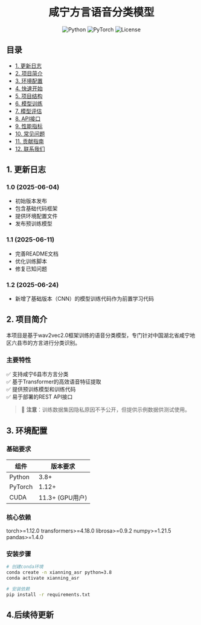 <h1 align="center">咸宁方言语音分类模型</h1>

<div align="center">
  <img src="https://img.shields.io/badge/Python-3.8%2B-blue" alt="Python">
  <img src="https://img.shields.io/badge/PyTorch-1.12%2B-orange" alt="PyTorch">
  <img src="https://img.shields.io/badge/license-MIT-green" alt="License">
</div>

## 目录
- [1. 更新日志](#1-更新日志)
- [2. 项目简介](#2-项目简介)
- [3. 环境配置](#3-环境配置)
- [4. 快速开始](#4-快速开始)
- [5. 项目结构](#5-项目结构)
- [6. 模型训练](#6-模型训练)
- [7. 模型评估](#7-模型评估)
- [8. API接口](#8-api接口)
- [9. 性能指标](#9-性能指标)
- [10. 常见问题](#10-常见问题)
- [11. 贡献指南](#11-贡献指南)
- [12. 联系我们](#12-联系我们)

## 1. 更新日志
### 1.0 (2025-06-04)
- 初始版本发布
- 包含基础代码框架
- 提供环境配置文件
- 发布预训练模型

### 1.1 (2025-06-11)
- 完善README文档
- 优化训练脚本
- 修复已知问题

### 1.2 (2025-06-24)
- 新增了基础版本（CNN）的模型训练代码作为前置学习代码
## 2. 项目简介
本项目是基于wav2vec2.0框架训练的语音分类模型，专门针对中国湖北省咸宁地区六县市的方言进行分类识别。

### 主要特性
✅ 支持咸宁6县市方言分类  
✅ 基于Transformer的高效语音特征提取  
✅ 提供预训练模型和训练代码  
✅ 易于部署的REST API接口  

> 📝 **注意**：训练数据集因隐私原因不予公开，但提供示例数据供测试使用。

## 3. 环境配置
### 基础要求
| 组件 | 版本要求 |
|------|----------|
| Python | 3.8+ |
| PyTorch | 1.12+ |
| CUDA | 11.3+ (GPU用户) |
### 核心依赖
torch>=1.12.0
transformers>=4.18.0
librosa>=0.9.2
numpy>=1.21.5
pandas>=1.4.0

### 安装步骤
```bash
# 创建conda环境
conda create -n xianning_asr python=3.8
conda activate xianning_asr

# 安装依赖
pip install -r requirements.txt

```

## 4.后续待更新
